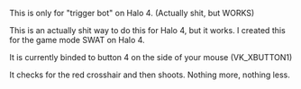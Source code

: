 This is only for "trigger bot" on Halo 4. (Actually shit, but WORKS)

This is an actually shit way to do this for Halo 4, but it works.
I created this for the game mode SWAT on Halo 4.

It is currently binded to button 4 on the side of your mouse (VK_XBUTTON1)

It checks for the red crosshair and then shoots. Nothing more, nothing less.

